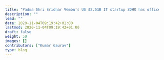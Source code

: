 ```yaml
---
title: "Padma Shri Sridhar Vembu's US $2.51B IT startup ZOHO has offices across 15 remote villages of India"
description: ""
lead: ""
date: 2020-11-04T09:19:42+01:00
lastmod: 2020-11-04T09:19:42+01:00
draft: false
weight: 50
images: []
contributors: ["Kumar Gaurav"]
type: blog
---
```

